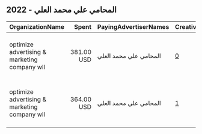 ## 2022 - المحامي علي محمد العلي 
|OrganizationName|Spent|PayingAdvertiserNames|CreativeUrls|Impressions|Genders|AgeBrackets|CountryCodes|BillingAddresses|CandidateBallotInformation|
|:---|---:|:---|:---|---:|:---|:---|:---|:---|:---|
|optimize advertising & marketing company wll|381.00 USD|المحامي علي محمد العلي|[0](https://www.snap.com/political-ads/asset/9e9b4eac3e081c182d863d8b9478d12ccb2e92530c766a97ada75de64c58cbc2?mediaType=mp4)|98,597||21-49|kuwait|"jaber almubarak st, behbehani complex, m floor, office 56,KUWAIT CITY,13046,KW"||
|optimize advertising & marketing company wll|364.00 USD|المحامي علي محمد العلي|[1](https://www.snap.com/political-ads/asset/5334d99ec5a4f9651c2cafdfbf985ccb972ec82789f285dbf56829434f5d19d7?mediaType=mp4)|63,945||21-49|kuwait|"jaber almubarak st, behbehani complex, m floor, office 56,KUWAIT CITY,13046,KW"||
